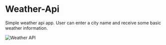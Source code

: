 # Weather-Api

Simple weather api app. User can enter a city name and receive some basic weather information.


![Weather API]([https://github.com/favicon.ico](https://github.com/user-attachments/assets/11ceed5c-da01-457f-80a8-d5fc9cbea010))


